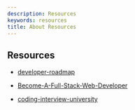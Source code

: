 ```yaml
---
description: Resources
keywords: resources
title: About Resources
---
```


## Resources

- [developer-roadmap](https://github.com/kamranahmedse/developer-roadmap)

- [Become-A-Full-Stack-Web-Developer](https://github.com/bmorelli25/Become-A-Full-Stack-Web-Developer)

- [coding-interview-university](https://github.com/jwasham/coding-interview-university)
